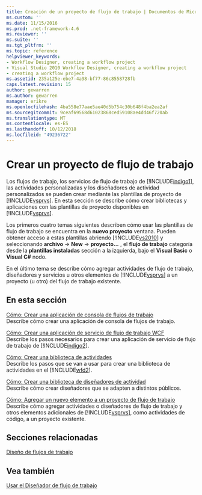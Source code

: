 ```yaml
---
title: Creación de un proyecto de flujo de trabajo | Documentos de Microsoft
ms.custom: ''
ms.date: 11/15/2016
ms.prod: .net-framework-4.6
ms.reviewer: ''
ms.suite: ''
ms.tgt_pltfrm: ''
ms.topic: reference
helpviewer_keywords:
- Workflow Designer, creating a workflow project
- Visual Studio 2010 Workflow Designer, creating a workflow project
- creating a workflow project
ms.assetid: 235a125e-ebe7-4a98-bf77-86c8558728fb
caps.latest.revision: 15
author: gewarren
ms.author: gewarren
manager: erikre
ms.openlocfilehash: 4ba558e77aae5ae40d5b754c30b648f4ba2ea2af
ms.sourcegitcommit: 9ceaf69568d61023868ced59108ae4dd46f720ab
ms.translationtype: MT
ms.contentlocale: es-ES
ms.lasthandoff: 10/12/2018
ms.locfileid: "49236722"
---
```

# <a name="creating-a-workflow-project"></a>Crear un proyecto de flujo de trabajo
Los flujos de trabajo, los servicios de flujo de trabajo de [!INCLUDE[indigo1](../includes/indigo1-md.md)], las actividades personalizadas y los diseñadores de actividad personalizados se pueden crear mediante las plantillas de proyecto de [!INCLUDE[vsprvs](../includes/vsprvs-md.md)]. En esta sección se describe cómo crear bibliotecas y aplicaciones con las plantillas de proyecto disponibles en [!INCLUDE[vsprvs](../includes/vsprvs-md.md)].  
  
 Los primeros cuatro temas siguientes describen cómo usar las plantillas de flujo de trabajo se encuentra en la **nuevo proyecto** ventana. Pueden obtener acceso a estas plantillas abriendo [!INCLUDE[vs2010](../includes/vs2010-md.md)] y seleccionando **archivo** -> **New** -> **proyecto...** , el **flujo de trabajo** categoría desde la **plantillas instaladas** sección a la izquierda, bajo el **Visual Basic** o **Visual C#** nodo.  
  
 En el último tema se describe cómo agregar actividades de flujo de trabajo, diseñadores y servicios u otros elementos de [!INCLUDE[vsprvs](../includes/vsprvs-md.md)] a un proyecto (u otro) del flujo de trabajo existente.  
  
## <a name="in-this-section"></a>En esta sección  
 [Cómo: Crear una aplicación de consola de flujos de trabajo](../workflow-designer/how-to-create-a-workflow-console-application.md)  
 Describe cómo crear una aplicación de consola de flujos de trabajo.  
  
 [Cómo: Crear una aplicación de servicio de flujo de trabajo WCF](../workflow-designer/how-to-create-a-wcf-workflow-service-application.md)  
 Describe los pasos necesarios para crear una aplicación de servicio de flujo de trabajo de [!INCLUDE[indigo2](../includes/indigo2-md.md)].  
  
 [Cómo: Crear una biblioteca de actividades](../workflow-designer/how-to-create-an-activity-library.md)  
 Describe los pasos que se van a usar para crear una biblioteca de actividades en el [!INCLUDE[wfd2](../includes/wfd2-md.md)].  
  
 [Cómo: Crear una biblioteca de diseñadores de actividad](../workflow-designer/how-to-create-an-activity-designer-library.md)  
 Describe cómo crear diseñadores que se adapten a distintos públicos.  
  
 [Cómo: Agregar un nuevo elemento a un proyecto de flujo de trabajo](../workflow-designer/how-to-add-a-new-item-to-a-workflow-project.md)  
 Describe cómo agregar actividades o diseñadores de flujo de trabajo y otros elementos adicionales de [!INCLUDE[vsprvs](../includes/vsprvs-md.md)], como actividades de código, a un proyecto existente.  
  
## <a name="related-sections"></a>Secciones relacionadas  
 [Diseño de flujos de trabajo](http://msdn.microsoft.com/library/41f727b5-b142-4c1b-b046-492b96135ae6)  
  
## <a name="see-also"></a>Vea también  
 [Usar el Diseñador de flujo de trabajo](../workflow-designer/using-the-workflow-designer.md)